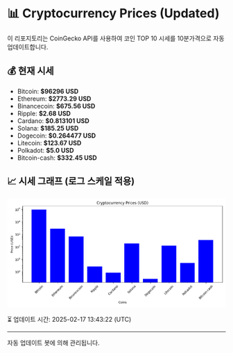 
# 📊 Cryptocurrency Prices (Updated)

이 리포지토리는 CoinGecko API를 사용하여 코인 TOP 10 시세를 10분가격으로 자동 업데이트합니다.

## 💰 현재 시세
- Bitcoin: **$96296 USD**
- Ethereum: **$2773.29 USD**
- Binancecoin: **$675.56 USD**
- Ripple: **$2.68 USD**
- Cardano: **$0.813101 USD**
- Solana: **$185.25 USD**
- Dogecoin: **$0.264477 USD**
- Litecoin: **$123.67 USD**
- Polkadot: **$5.0 USD**
- Bitcoin-cash: **$332.45 USD**

## 📈 시세 그래프 (로그 스케일 적용)
![Crypto Prices](crypto_prices.png)

⏳ 업데이트 시간: 2025-02-17 13:43:22 (UTC)

---
자동 업데이트 봇에 의해 관리됩니다.
